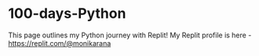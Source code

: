 # 100-days-Python

This page outlines my Python journey with Replit! 
My Replit profile is here - https://replit.com/@monikarana
